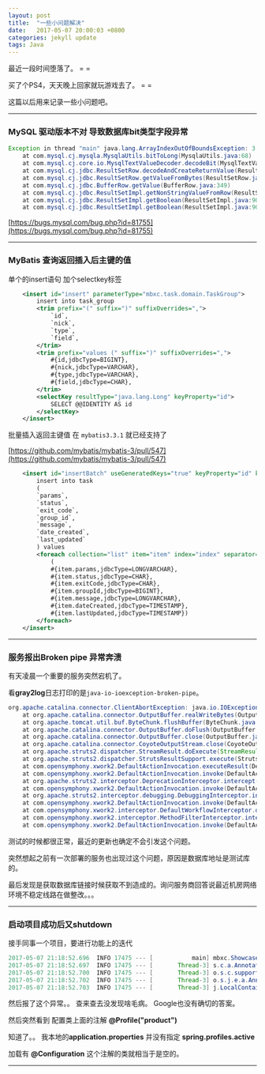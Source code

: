 ```yaml
---
layout: post
title:  "一些小问题解决"
date:   2017-05-07 20:00:03 +0800
categories: jekyll update
tags: Java
---
```




最近一段时间堕落了。 = = 



买了个PS4，天天晚上回家就玩游戏去了。 = = 



这篇以后用来记录一些小问题吧。



---



### MySQL 驱动版本不对 导致数据库bit类型字段异常



```java
Exception in thread "main" java.lang.ArrayIndexOutOfBoundsException: 3
	at com.mysql.cj.mysqla.MysqlaUtils.bitToLong(MysqlaUtils.java:68)
	at com.mysql.cj.core.io.MysqlTextValueDecoder.decodeBit(MysqlTextValueDecoder.java:231)
	at com.mysql.cj.jdbc.ResultSetRow.decodeAndCreateReturnValue(ResultSetRow.java:170)
	at com.mysql.cj.jdbc.ResultSetRow.getValueFromBytes(ResultSetRow.java:269)
	at com.mysql.cj.jdbc.BufferRow.getValue(BufferRow.java:349)
	at com.mysql.cj.jdbc.ResultSetImpl.getNonStringValueFromRow(ResultSetImpl.java:813)
	at com.mysql.cj.jdbc.ResultSetImpl.getBoolean(ResultSetImpl.java:904)
	at com.mysql.cj.jdbc.ResultSetImpl.getBoolean(ResultSetImpl.java:908)
```

[https://bugs.mysql.com/bug.php?id=81755](https://bugs.mysql.com/bug.php?id=81755)



---



### MyBatis 查询返回插入后主键的值



单个的insert语句 加个selectkey标签



```xml
    <insert id="insert" parameterType="mbxc.task.domain.TaskGroup">
        insert into task_group
        <trim prefix="(" suffix=")" suffixOverrides=",">
            `id`,
            `nick`,
            `type`,
            `field`,
        </trim>
        <trim prefix="values (" suffix=")" suffixOverrides=",">
            #{id,jdbcType=BIGINT},
            #{nick,jdbcType=VARCHAR},
            #{type,jdbcType=VARCHAR},
            #{field,jdbcType=CHAR},
        </trim>
        <selectKey resultType="java.lang.Long" keyProperty="id">
            SELECT @@IDENTITY AS id
        </selectKey>
    </insert>
```



批量插入返回主键值 在 ``mybatis3.3.1`` 就已经支持了 

[https://github.com/mybatis/mybatis-3/pull/547](https://github.com/mybatis/mybatis-3/pull/547)

```xml
    <insert id="insertBatch" useGeneratedKeys="true" keyProperty="id" keyColumn="id">
        insert into task
        (
        `params`,
        `status`,
        `exit_code`,
        `group_id`,
        `message`,
        `date_created`,
        `last_updated`
        ) values
        <foreach collection="list" item="item" index="index" separator=" , ">
            (
            #{item.params,jdbcType=LONGVARCHAR},
            #{item.status,jdbcType=CHAR},
            #{item.exitCode,jdbcType=CHAR},
            #{item.groupId,jdbcType=BIGINT},
            #{item.message,jdbcType=LONGVARCHAR},
            #{item.dateCreated,jdbcType=TIMESTAMP},
            #{item.lastUpdated,jdbcType=TIMESTAMP})
        </foreach>
    </insert>
```



---



### 服务报出Broken pipe 异常奔溃



有天凌晨一个重要的服务突然宕机了。

看**gray2log**日志打印的是``java-io-ioexception-broken-pipe``。



```java
org.apache.catalina.connector.ClientAbortException: java.io.IOException: Broken pipe	
	at org.apache.catalina.connector.OutputBuffer.realWriteBytes(OutputBuffer.java:389)
	at org.apache.tomcat.util.buf.ByteChunk.flushBuffer(ByteChunk.java:426)
	at org.apache.catalina.connector.OutputBuffer.doFlush(OutputBuffer.java:338)
	at org.apache.catalina.connector.OutputBuffer.close(OutputBuffer.java:291)
	at org.apache.catalina.connector.CoyoteOutputStream.close(CoyoteOutputStream.java:151)
	at org.apache.struts2.dispatcher.StreamResult.doExecute(StreamResult.java:305)
	at org.apache.struts2.dispatcher.StrutsResultSupport.execute(StrutsResultSupport.java:186)
	at com.opensymphony.xwork2.DefaultActionInvocation.executeResult(DefaultActionInvocation.java:371)
	at com.opensymphony.xwork2.DefaultActionInvocation.invoke(DefaultActionInvocation.java:275)
	at org.apache.struts2.interceptor.DeprecationInterceptor.intercept(DeprecationInterceptor.java:41)
	at com.opensymphony.xwork2.DefaultActionInvocation.invoke(DefaultActionInvocation.java:246)
	at org.apache.struts2.interceptor.debugging.DebuggingInterceptor.intercept(DebuggingInterceptor.java:256)
	at com.opensymphony.xwork2.DefaultActionInvocation.invoke(DefaultActionInvocation.java:246)
	at com.opensymphony.xwork2.interceptor.DefaultWorkflowInterceptor.doIntercept(DefaultWorkflowInterceptor.java:167)
	at com.opensymphony.xwork2.interceptor.MethodFilterInterceptor.intercept(MethodFilterInterceptor.java:98)
	at com.opensymphony.xwork2.DefaultActionInvocation.invoke(DefaultActionInvocation.java:246)
```



测试的时候都很正常，最近的更新也确定不会引发这个问题。

突然想起之前有一次部署的服务也出现过这个问题，原因是数据库地址是测试库的。

最后发现是获取数据库链接时候获取不到造成的。询问服务商回答说最近机房网络环境不稳定线路在做整改。。。



---



### 启动项目成功后又shutdown



接手同事一个项目，要进行功能上的迭代

```java
2017-05-07 21:18:52.696  INFO 17475 --- [           main] mbxc.ShowcaseScheduleApplication         : Started ShowcaseScheduleApplication in 27.189 seconds (JVM running for 27.977)
2017-05-07 21:18:52.697  INFO 17475 --- [       Thread-3] s.c.a.AnnotationConfigApplicationContext : Closing org.springframework.context.annotation.AnnotationConfigApplicationContext@7dfd3c81: startup date [Sun May 07 21:18:46 CST 2017]; root of context hierarchy
2017-05-07 21:18:52.700  INFO 17475 --- [       Thread-3] o.s.c.support.DefaultLifecycleProcessor  : Stopping beans in phase 0
2017-05-07 21:18:52.702  INFO 17475 --- [       Thread-3] o.s.j.e.a.AnnotationMBeanExporter        : Unregistering JMX-exposed beans on shutdown
2017-05-07 21:18:52.703  INFO 17475 --- [       Thread-3] j.LocalContainerEntityManagerFactoryBean : Closing JPA EntityManagerFactory for persistence unit 'default'
```



然后报了这个异常。。  查来查去没发现啥毛病。 Google也没有确切的答案。

然后突然看到 配置类上面的注解     **@Profile("product")**

知道了。。  我本地的**application.properties** 并没有指定 **spring.profiles.active**

加载有 **@Configuration** 这个注解的类就相当于是空的。



---









